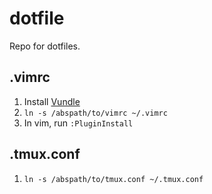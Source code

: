 # dotfile
Repo for dotfiles.

## .vimrc

1. Install [Vundle](https://github.com/VundleVim/Vundle.vim)
2. `ln -s /abspath/to/vimrc ~/.vimrc`
3. In vim, run `:PluginInstall`

## .tmux.conf

1. `ln -s /abspath/to/tmux.conf ~/.tmux.conf`
